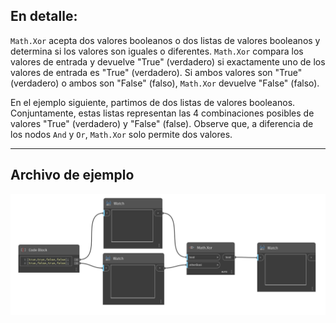 ## En detalle:
`Math.Xor` acepta dos valores booleanos o dos listas de valores booleanos y determina si los valores son iguales o diferentes. `Math.Xor` compara los valores de entrada y devuelve "True" (verdadero) si exactamente uno de los valores de entrada es "True" (verdadero). Si ambos valores son "True" (verdadero) o ambos son "False" (falso), `Math.Xor` devuelve "False" (falso).

En el ejemplo siguiente, partimos de dos listas de valores booleanos. Conjuntamente, estas listas representan las 4 combinaciones posibles de valores "True" (verdadero) y "False" (false). Observe que, a diferencia de los nodos `And` y `Or`, `Math.Xor` solo permite dos valores.
___
## Archivo de ejemplo

![Math.Xor](./DSCore.Math.Xor_img.jpg)
